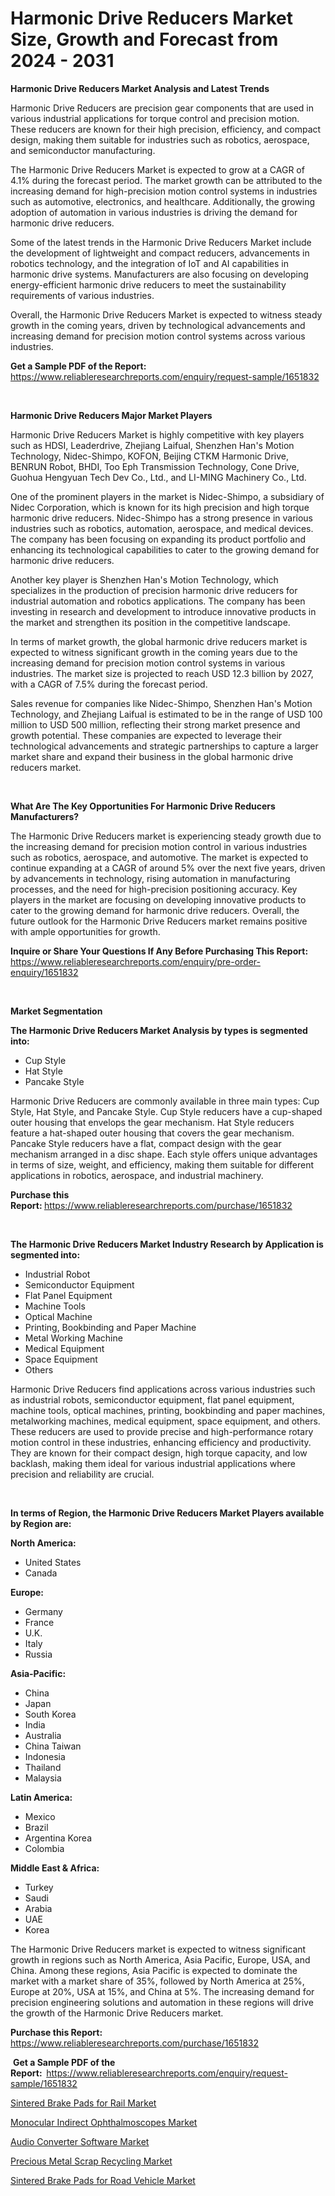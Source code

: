 <p><h1>Harmonic Drive Reducers Market Size, Growth and Forecast from 2024 - 2031</h1></p><p><strong>Harmonic Drive Reducers Market Analysis and Latest Trends</strong></p>
<p><p>Harmonic Drive Reducers are precision gear components that are used in various industrial applications for torque control and precision motion. These reducers are known for their high precision, efficiency, and compact design, making them suitable for industries such as robotics, aerospace, and semiconductor manufacturing.</p><p>The Harmonic Drive Reducers Market is expected to grow at a CAGR of 4.1% during the forecast period. The market growth can be attributed to the increasing demand for high-precision motion control systems in industries such as automotive, electronics, and healthcare. Additionally, the growing adoption of automation in various industries is driving the demand for harmonic drive reducers.</p><p>Some of the latest trends in the Harmonic Drive Reducers Market include the development of lightweight and compact reducers, advancements in robotics technology, and the integration of IoT and AI capabilities in harmonic drive systems. Manufacturers are also focusing on developing energy-efficient harmonic drive reducers to meet the sustainability requirements of various industries.</p><p>Overall, the Harmonic Drive Reducers Market is expected to witness steady growth in the coming years, driven by technological advancements and increasing demand for precision motion control systems across various industries.</p></p>
<p><strong>Get a Sample PDF of the Report:&nbsp;</strong> <a href="https://www.reliableresearchreports.com/enquiry/request-sample/1651832">https://www.reliableresearchreports.com/enquiry/request-sample/1651832</a></p>
<p>&nbsp;</p>
<p><strong>Harmonic Drive Reducers Major Market Players</strong></p>
<p><p>Harmonic Drive Reducers Market is highly competitive with key players such as HDSI, Leaderdrive, Zhejiang Laifual, Shenzhen Han's Motion Technology, Nidec-Shimpo, KOFON, Beijing CTKM Harmonic Drive, BENRUN Robot, BHDI, Too Eph Transmission Technology, Cone Drive, Guohua Hengyuan Tech Dev Co., Ltd., and LI-MING Machinery Co., Ltd. </p><p>One of the prominent players in the market is Nidec-Shimpo, a subsidiary of Nidec Corporation, which is known for its high precision and high torque harmonic drive reducers. Nidec-Shimpo has a strong presence in various industries such as robotics, automation, aerospace, and medical devices. The company has been focusing on expanding its product portfolio and enhancing its technological capabilities to cater to the growing demand for harmonic drive reducers.</p><p>Another key player is Shenzhen Han's Motion Technology, which specializes in the production of precision harmonic drive reducers for industrial automation and robotics applications. The company has been investing in research and development to introduce innovative products in the market and strengthen its position in the competitive landscape.</p><p>In terms of market growth, the global harmonic drive reducers market is expected to witness significant growth in the coming years due to the increasing demand for precision motion control systems in various industries. The market size is projected to reach USD 12.3 billion by 2027, with a CAGR of 7.5% during the forecast period.</p><p>Sales revenue for companies like Nidec-Shimpo, Shenzhen Han's Motion Technology, and Zhejiang Laifual is estimated to be in the range of USD 100 million to USD 500 million, reflecting their strong market presence and growth potential. These companies are expected to leverage their technological advancements and strategic partnerships to capture a larger market share and expand their business in the global harmonic drive reducers market.</p></p>
<p>&nbsp;</p>
<p><strong>What Are The Key Opportunities For Harmonic Drive Reducers Manufacturers?</strong></p>
<p><p>The Harmonic Drive Reducers market is experiencing steady growth due to the increasing demand for precision motion control in various industries such as robotics, aerospace, and automotive. The market is expected to continue expanding at a CAGR of around 5% over the next five years, driven by advancements in technology, rising automation in manufacturing processes, and the need for high-precision positioning accuracy. Key players in the market are focusing on developing innovative products to cater to the growing demand for harmonic drive reducers. Overall, the future outlook for the Harmonic Drive Reducers market remains positive with ample opportunities for growth.</p></p>
<p><strong>Inquire or Share Your Questions If Any Before Purchasing This Report:</strong> <a href="https://www.reliableresearchreports.com/enquiry/pre-order-enquiry/1651832">https://www.reliableresearchreports.com/enquiry/pre-order-enquiry/1651832</a></p>
<p>&nbsp;</p>
<p><strong>Market Segmentation</strong></p>
<p><strong>The Harmonic Drive Reducers Market Analysis by types is segmented into:</strong></p>
<p><ul><li>Cup Style</li><li>Hat Style</li><li>Pancake Style</li></ul></p>
<p><p>Harmonic Drive Reducers are commonly available in three main types: Cup Style, Hat Style, and Pancake Style. Cup Style reducers have a cup-shaped outer housing that envelops the gear mechanism. Hat Style reducers feature a hat-shaped outer housing that covers the gear mechanism. Pancake Style reducers have a flat, compact design with the gear mechanism arranged in a disc shape. Each style offers unique advantages in terms of size, weight, and efficiency, making them suitable for different applications in robotics, aerospace, and industrial machinery.</p></p>
<p><strong>Purchase this Report:&nbsp;</strong><a href="https://www.reliableresearchreports.com/purchase/1651832">https://www.reliableresearchreports.com/purchase/1651832</a></p>
<p>&nbsp;</p>
<p><strong>The Harmonic Drive Reducers Market Industry Research by Application is segmented into:</strong></p>
<p><ul><li>Industrial Robot</li><li>Semiconductor Equipment</li><li>Flat Panel Equipment</li><li>Machine Tools</li><li>Optical Machine</li><li>Printing, Bookbinding and Paper Machine</li><li>Metal Working Machine</li><li>Medical Equipment</li><li>Space Equipment</li><li>Others</li></ul></p>
<p><p>Harmonic Drive Reducers find applications across various industries such as industrial robots, semiconductor equipment, flat panel equipment, machine tools, optical machines, printing, bookbinding and paper machines, metalworking machines, medical equipment, space equipment, and others. These reducers are used to provide precise and high-performance rotary motion control in these industries, enhancing efficiency and productivity. They are known for their compact design, high torque capacity, and low backlash, making them ideal for various industrial applications where precision and reliability are crucial.</p></p>
<p>&nbsp;</p>
<p><strong>In terms of Region, the Harmonic Drive Reducers Market Players available by Region are:</strong></p>
<p>
    <p> <strong> North America: </strong>
        <ul>
            <li>United States</li>
            <li>Canada</li>
        </ul>
        </p> 
    <p> <strong> Europe: </strong>
        <ul>
            <li>Germany</li>
            <li>France</li>
            <li>U.K.</li>
            <li>Italy</li>
            <li>Russia</li>
        </ul>
        </p> 
    <p> <strong> Asia-Pacific: </strong>
        <ul>
            <li>China</li>
            <li>Japan</li>
            <li>South Korea</li>
            <li>India</li>
            <li>Australia</li>
            <li>China Taiwan</li>
            <li>Indonesia</li>
            <li>Thailand</li>
            <li>Malaysia</li>
        </ul>
        </p> 
    <p> <strong> Latin America: </strong>
        <ul>
            <li>Mexico</li>
            <li>Brazil</li>
            <li>Argentina Korea</li>
            <li>Colombia</li>
        </ul>
        </p> 
    <p> <strong> Middle East & Africa: </strong>
        <ul>
            <li>Turkey</li>
            <li>Saudi</li>
            <li>Arabia</li>
            <li>UAE</li>
            <li>Korea</li>
        </ul>
    </p>
    </p>
<p><p>The Harmonic Drive Reducers market is expected to witness significant growth in regions such as North America, Asia Pacific, Europe, USA, and China. Among these regions, Asia Pacific is expected to dominate the market with a market share of 35%, followed by North America at 25%, Europe at 20%, USA at 15%, and China at 5%. The increasing demand for precision engineering solutions and automation in these regions will drive the growth of the Harmonic Drive Reducers market.</p></p>
<p><strong>Purchase this Report: </strong><a href="https://www.reliableresearchreports.com/purchase/1651832">https://www.reliableresearchreports.com/purchase/1651832</a></p>
<p>&nbsp;<strong>Get a Sample PDF of the Report:&nbsp;&nbsp;</strong><a href="https://www.reliableresearchreports.com/enquiry/request-sample/1651832">https://www.reliableresearchreports.com/enquiry/request-sample/1651832</a></p>
<p><strong></strong></p>
<p><p><a href="https://github.com/pizolina/Market-Research-Report-List-3/blob/main/sintered-brake-pads-for-rail-market.md">Sintered Brake Pads for Rail Market</a></p><p><a href="https://medium.com/@norvalolson/monocular-indirect-ophthalmoscopes-market-research-report-its-history-and-forecast-2024-to-2031-6f29c0cdf196">Monocular Indirect Ophthalmoscopes Market</a></p><p><a href="https://issuu.com/reportprime-2/docs/audio-converter-software-market-size-2030.pptx">Audio Converter Software Market</a></p><p><a href="https://issuu.com/reportprime-2/docs/precious-metal-scrap-recycling-market-size-2030.pp">Precious Metal Scrap Recycling Market</a></p><p><a href="https://github.com/tamvrosiya/Market-Research-Report-List-2/blob/main/sintered-brake-pads-for-road-vehicle-market.md">Sintered Brake Pads for Road Vehicle Market</a></p></p>